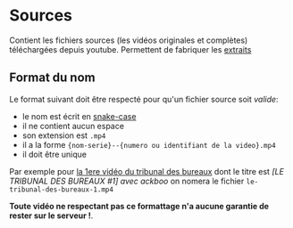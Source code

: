 # Sources

Contient les fichiers sources (les vidéos originales et complètes) téléchargées depuis youtube. Permettent de fabriquer les [extraits](../extraits/README.md)

## Format du nom 

Le format suivant doit être respecté pour qu'un fichier source soit *valide*:

- le nom est écrit en [snake-case](https://fr.wikipedia.org/wiki/Snake_case)
- il ne contient aucun espace
- son extension est `.mp4`
- il a la forme `{nom-serie}--{numero ou identifiant de la video}.mp4`
- il doit être unique

Par exemple pour [la 1ere vidéo du tribunal des bureaux](https://www.youtube.com/watch?v=YglE-FnSd3g) dont le titre est *[LE TRIBUNAL DES BUREAUX #1] avec ackboo* on nomera le fichier `le-tribunal-des-bureaux-1.mp4`

**Toute vidéo ne respectant pas ce formattage n'a aucune garantie de rester sur le serveur !**.